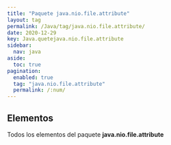 ```yaml
---
title: "Paquete java.nio.file.attribute"
layout: tag
permalink: /Java/tag/java.nio.file.attribute/
date: 2020-12-29
key: Java.quetejava.nio.file.attribute
sidebar: 
  nav: java
aside: 
  toc: true
pagination: 
  enabled: true
  tag: "java.nio.file.attribute"
  permalink: /:num/
---
```


<h2>Elementos</h2>
Todos los elementos del paquete <strong>java.nio.file.attribute</strong>
